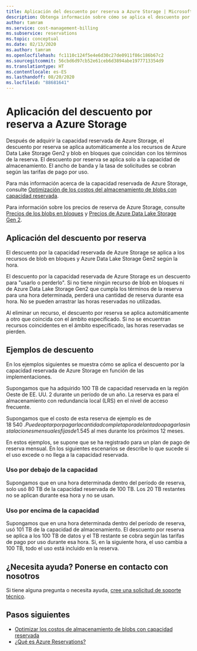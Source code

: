 ```yaml
---
title: Aplicación del descuento por reserva a Azure Storage | Microsoft Docs
description: Obtenga información sobre cómo se aplica el descuento por la capacidad reservada de Azure Storage para los recursos de Azure Data Lake Storage Gen2 y blobs en bloques.
author: tamram
ms.service: cost-management-billing
ms.subservice: reservations
ms.topic: conceptual
ms.date: 02/13/2020
ms.author: tamram
ms.openlocfilehash: fc1110c124f5e4e6d30c27de0911f86c186b67c2
ms.sourcegitcommit: 56cbd6d97cb52e61ceb6d3894abe1977713354d9
ms.translationtype: HT
ms.contentlocale: es-ES
ms.lasthandoff: 08/20/2020
ms.locfileid: "88681641"
---
```

# <a name="understand-how-the-reservation-discount-is-applied-to-azure-storage"></a>Aplicación del descuento por reserva a Azure Storage

Después de adquirir la capacidad reservada de Azure Storage, el descuento por reserva se aplica automáticamente a los recursos de Azure Data Lake Storage Gen2 y blob en bloques que coincidan con los términos de la reserva. El descuento por reserva se aplica solo a la capacidad de almacenamiento. El ancho de banda y la tasa de solicitudes se cobran según las tarifas de pago por uso.

Para más información acerca de la capacidad reservada de Azure Storage, consulte [Optimización de los costos del almacenamiento de blobs con capacidad reservada](../../storage/blobs/storage-blob-reserved-capacity.md).

Para información sobre los precios de reserva de Azure Storage, consulte [Precios de los blobs en bloques](https://azure.microsoft.com/pricing/details/storage/blobs/) y [Precios de Azure Data Lake Storage Gen 2](https://azure.microsoft.com/pricing/details/storage/data-lake/).

## <a name="how-the-reservation-discount-is-applied"></a>Aplicación del descuento por reserva

El descuento por la capacidad reservada de Azure Storage se aplica a los recursos de blob en bloques y Azure Data Lake Storage Gen2 según la hora.

El descuento por la capacidad reservada de Azure Storage es un descuento para "usarlo o perderlo". Si no tiene ningún recurso de blob en bloques ni de Azure Data Lake Storage Gen2 que cumpla los términos de la reserva para una hora determinada, perderá una cantidad de reserva durante esa hora. No se pueden arrastrar las horas reservadas no utilizadas.

Al eliminar un recurso, el descuento por reserva se aplica automáticamente a otro que coincida con el ámbito especificado. Si no se encuentran recursos coincidentes en el ámbito especificado, las horas reservadas se pierden.

## <a name="discount-examples"></a>Ejemplos de descuento

En los ejemplos siguientes se muestra cómo se aplica el descuento por la capacidad reservada de Azure Storage en función de las implementaciones.

Supongamos que ha adquirido 100 TB de capacidad reservada en la región Oeste de EE. UU. 2 durante un período de un año. La reserva es para el almacenamiento con redundancia local (LRS) en el nivel de acceso frecuente.

Supongamos que el costo de esta reserva de ejemplo es de 18 540 $. Puede optar por pagar la cantidad completa por adelantado o pagar las instalaciones mensuales fijas de 1.545 $ al mes durante los próximos 12 meses.

En estos ejemplos, se supone que se ha registrado para un plan de pago de reserva mensual. En los siguientes escenarios se describe lo que sucede si el uso excede o no llega a la capacidad reservada.

### <a name="underusing-your-capacity"></a>Uso por debajo de la capacidad

Supongamos que en una hora determinada dentro del período de reserva, solo usó 80 TB de la capacidad reservada de 100 TB. Los 20 TB restantes no se aplican durante esa hora y no se usan.

### <a name="overusing-your-capacity"></a>Uso por encima de la capacidad

Supongamos que en una hora determinada dentro del período de reserva, usó 101 TB de la capacidad de almacenamiento. El descuento por reserva se aplica a los 100 TB de datos y el TB restante se cobra según las tarifas de pago por uso durante esa hora. Si, en la siguiente hora, el uso cambia a 100 TB, todo el uso está incluido en la reserva.

## <a name="need-help-contact-us"></a>¿Necesita ayuda? Ponerse en contacto con nosotros

Si tiene alguna pregunta o necesita ayuda, [cree una solicitud de soporte técnico](https://go.microsoft.com/fwlink/?linkid=2083458).

## <a name="next-steps"></a>Pasos siguientes

- [Optimizar los costos de almacenamiento de blobs con capacidad reservada](../../storage/blobs/storage-blob-reserved-capacity.md)
- [¿Qué es Azure Reservations?](save-compute-costs-reservations.md)
